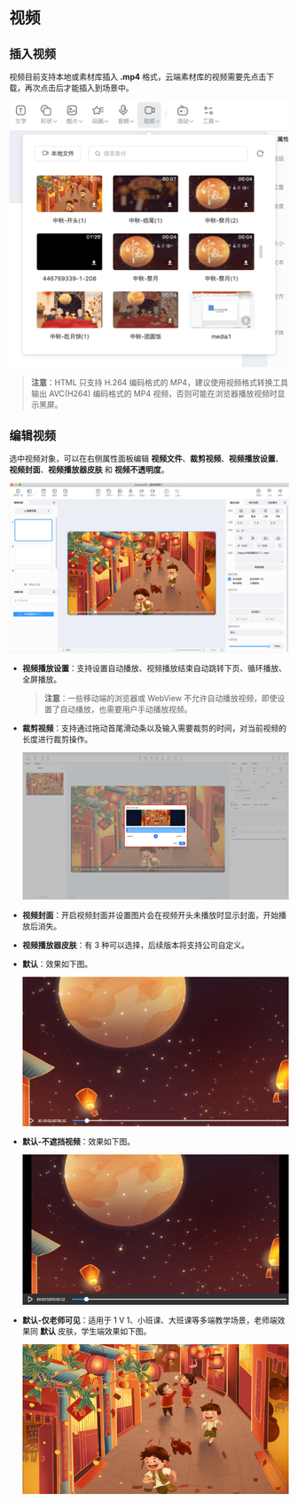# 视频

## 插入视频

视频目前支持本地或素材库插入 **.mp4** 格式，云端素材库的视频需要先点击下载，再次点击后才能插入到场景中。

![插入视频](img/source.png)

>**注意**：HTML 只支持 H.264 编码格式的 MP4，建议使用视频格式转换工具输出 AVC(H264) 编码格式的 MP4 视频，否则可能在浏览器播放视频时显示黑屏。

## 编辑视频

选中视频对象，可以在右侧属性面板编辑 **视频文件**、**裁剪视频**、**视频播放设置**、**视频封面**、**视频播放器皮肤** 和 **视频不透明度**。

![视频属性](img/video.png)

- **视频播放设置**：支持设置自动播放、视频播放结束自动跳转下页、循环播放、全屏播放。

    > **注意**：一些移动端的浏览器或 WebView 不允许自动播放视频，即使设置了自动播放，也需要用户手动播放视频。

- **裁剪视频**：支持通过拖动首尾滑动条以及输入需要裁剪的时间，对当前视频的长度进行裁剪操作。

    ![裁剪视频](img/cutvideo.png)

- **视频封面**：开启视频封面并设置图片会在视频开头未播放时显示封面，开始播放后消失。

- **视频播放器皮肤**：有 3 种可以选择，后续版本将支持公司自定义。

- **默认**：效果如下图。

    ![默认](img/video1.png)

- **默认-不遮挡视频**：效果如下图。

    ![默认-不遮挡视频](img/video2.png)

- **默认-仅老师可见**：适用于 1 V 1、小班课、大班课等多端教学场景，老师端效果同 **默认** 皮肤，学生端效果如下图。

    ![默认-仅老师可见](img/video3.png)
